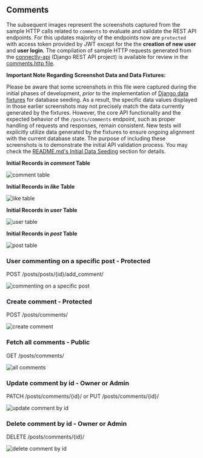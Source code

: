 ## Comments

The subsequent images represent the screenshots captured from the sample HTTP calls related to `comments` to evaluate and validate the REST API endpoints. For this updates majority of the endpoints now are `protected` with access token provided by JWT except for the the **creation of new user** and **user login**. The compilation of sample HTTP requests generated from the [connectly-api](https://github.com/imperionite/marmite/tree/main/connectly-api) (Django REST API project) is available for review in the [comments.http file](https://github.com/imperionite/marmite/blob/main/comments.http).

**Important Note Regarding Screenshot Data and Data Fixtures:**

Please be aware that some screenshots in this file were captured during the initial phases of development, *prior* to the implementation of [Django data fixtures](https://docs.djangoproject.com/en/5.1/topics/db/fixtures/) for database seeding. As a result, the specific data values displayed in those earlier screenshots may not precisely match the data currently generated by the fixtures. However, the core API functionality and the expected behavior of the `/posts/comments` endpoint, such as proper handling of requests and responses, remain consistent. New tests will explicitly utilize data generated by the fixtures to ensure ongoing alignment with the current database state. The purpose of including these screenshots is to demonstrate the initial API validation process. You may check the [README.md's Initial Data Seeding](https://github.com/imperionite/marmite/blob/main/README.md#ids) section for details.


**Initial Records in _comment_ Table**

![comment table](https://drive.google.com/uc?id=1rlJ-h2_VmCzbyiFrGEqrUE-Oq2czd9YU)

**Initial Records in _like_ Table**

![like table](https://drive.google.com/uc?id=19wVsnd6rCrsYqhgRwkVqw9O_GZzFqLMl)

**Initial Records in _user_ Table**

![user table](https://drive.google.com/uc?id=1I45Bhfrlg9x5BXvDUskIKj3oHtLaLJln)

**Initial Records in _post_ Table**

![post table](https://drive.google.com/uc?id=1iwB4TQJwF_2DGEMgga_lOYFCsJy5NBYO)

### User commenting on a specific post - Protected

POST /posts/posts/{id}/add_comment/

![commenting on a specific post](https://drive.google.com/uc?id=1a8VCTRBFdS-QJDhO_mbwiB2zf7juTrTi)

### Create comment - Protected

POST /posts/comments/

![create comment](https://drive.google.com/uc?id=17g99SuH0lLpjm7UPowxxNKcx7r_XQUuO)

### Fetch all comments - Public

GET /posts/comments/

![all comments](https://drive.google.com/uc?id=1AQbFmmkZX8SRCC9_q7ptSy7kFTR3i1EO)

### Update comment by id - Owner or Admin

PATCH /posts/comments/{id}/ or PUT /posts/comments/{id}/

![update comment by id](https://drive.google.com/uc?id=1qJbbG10NvOsdOn-C04cBMi9aEF6Se1MH)

### Delete comment by id - Owner or Admin

DELETE /posts/comments/{id}/

![delete comment by id](https://drive.google.com/uc?id=1tOseVV1ZIhMeAelnqB-q_mC2L-G6XRLZ)
